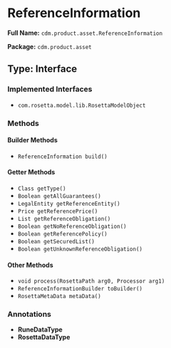 # ReferenceInformation

**Full Name:** `cdm.product.asset.ReferenceInformation`

**Package:** `cdm.product.asset`

## Type: Interface

### Implemented Interfaces

- `com.rosetta.model.lib.RosettaModelObject`

### Methods

#### Builder Methods

- `ReferenceInformation build()`

#### Getter Methods

- `Class getType()`
- `Boolean getAllGuarantees()`
- `LegalEntity getReferenceEntity()`
- `Price getReferencePrice()`
- `List getReferenceObligation()`
- `Boolean getNoReferenceObligation()`
- `Boolean getReferencePolicy()`
- `Boolean getSecuredList()`
- `Boolean getUnknownReferenceObligation()`

#### Other Methods

- `void process(RosettaPath arg0, Processor arg1)`
- `ReferenceInformationBuilder toBuilder()`
- `RosettaMetaData metaData()`

### Annotations

- **RuneDataType**
- **RosettaDataType**

